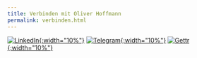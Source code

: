 ```yaml
---
title: Verbinden mit Oliver Hoffmann
permalink: verbinden.html
---
```

[![LinkedIn]([https://res.cloudinary.com/ontore/image/upload/fl_any_format.sanitize/v1659431003/2022-08-02-linkedin_wpkz98.svg){:width="10%"}](https://www.linkedin.com/in/ontore)
[![Telegram](https://res.cloudinary.com/ontore/image/upload/fl_any_format.sanitize/v1659426347/2022-08-02-Telegram_ibefav.svg){:width="10%"}](https://t.me/hoffmann2022)
[![Gettr](https://res.cloudinary.com/ontore/image/upload/fl_any_format.sanitize/v1659429404/2022-08-02-gettr_vnnbda.svg){:width="10%"}](https://gettr.com/user/hoffmann_2022)
